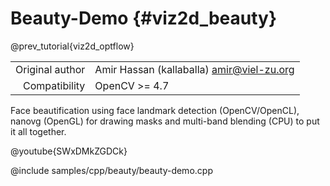 # Beauty-Demo {#viz2d_beauty}

@prev_tutorial{viz2d_optflow}

|    |    |
| -: | :- |
| Original author | Amir Hassan (kallaballa) <amir@viel-zu.org> |
| Compatibility | OpenCV >= 4.7 |

Face beautification using face landmark detection (OpenCV/OpenCL), nanovg (OpenGL) for drawing masks and multi-band blending (CPU) to put it all together.

@youtube{SWxDMkZGDCk}

@include samples/cpp/beauty/beauty-demo.cpp
